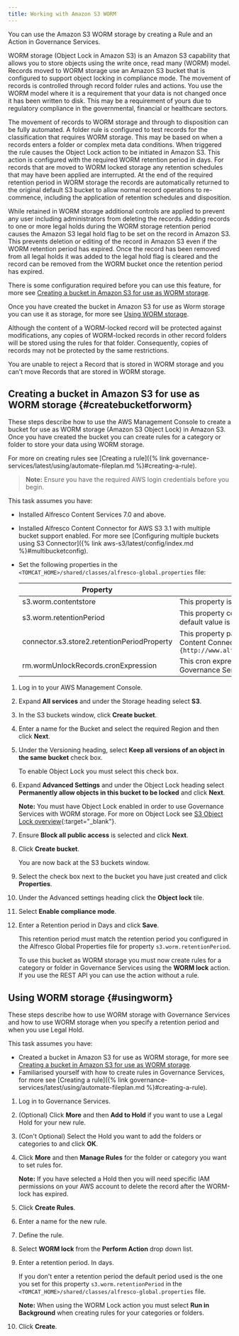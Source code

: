 ```yaml
---
title: Working with Amazon S3 WORM
---
```


You can use the Amazon S3 WORM storage by creating a Rule and an Action in Governance Services.

WORM storage (Object Lock in Amazon S3) is an Amazon S3 capability that allows you to store objects using the write once, 
read many (WORM) model. Records moved to WORM storage use an Amazon S3 bucket that is configured to support object locking 
in compliance mode. The movement of records is controlled through record folder rules and actions. You use the WORM model 
where it is a requirement that your data is not changed once it has been written to disk. This may be a requirement of 
yours due to regulatory compliance in the governmental, financial or healthcare sectors.

The movement of records to WORM storage and through to disposition can be fully automated. A folder rule is configured 
to test records for the classification that requires WORM storage. This may be based on when a records enters a folder 
or complex meta data conditions. When triggered the rule causes the Object Lock action to be initiated in Amazon S3. 
This action is configured with the required WORM retention period in days. For records that are moved to WORM locked 
storage any retention schedules that may have been applied are interrupted. At the end of the required retention period 
in WORM storage the records are automatically returned to the original default S3 bucket to allow normal record operations 
to re-commence, including the application of retention schedules and disposition.

While retained in WORM storage additional controls are applied to prevent any user including administrators from deleting 
the records. Adding records to one or more legal holds during the WORM storage retention period causes the Amazon S3 legal 
hold flag to be set on the record in Amazon S3. This prevents deletion or editing of the record in Amazon S3 even if the 
WORM retention period has expired. Once the record has been removed from all legal holds it was added to the legal hold 
flag is cleared and the record can be removed from the WORM bucket once the retention period has expired.

There is some configuration required before you can use this feature, for more see 
[Creating a bucket in Amazon S3 for use as WORM storage](#createbucketforworm).

Once you have created the bucket in Amazon S3 for use as Worm storage you can use it as storage, for more see 
[Using WORM storage](#usingworm).

Although the content of a WORM-locked record will be protected against modifications, any copies of WORM-locked records 
in other record folders will be stored using the rules for that folder. Consequently, copies of records may not be protected 
by the same restrictions.

You are unable to reject a Record that is stored in WORM storage and you can't move Records that are stored in WORM storage.

## Creating a bucket in Amazon S3 for use as WORM storage {#createbucketforworm}

These steps describe how to use the AWS Management Console to create a bucket for use as WORM storage 
(Amazon S3 Object Lock) in Amazon S3. Once you have created the bucket you can create rules for a category or folder to 
store your data using WORM storage.

For more on creating rules see [Creating a rule]({% link governance-services/latest/using/automate-fileplan.md %}#creating-a-rule).

> **Note:** Ensure you have the required AWS login credentials before you begin.

This task assumes you have:

* Installed Alfresco Content Services 7.0 and above.
* Installed Alfresco Content Connector for AWS S3 3.1 with multiple bucket support enabled. For more see [Configuring multiple buckets using S3 Connector]({% link aws-s3/latest/config/index.md %}#multibucketconfig).
* Set the following properties in the `<TOMCAT_HOME>/shared/classes/alfresco-global.properties` file:

    |Property|Description|
    |--------|-----------|
    |s3.worm.contentstore|This property is the key of the content store that has a WORM bucket.|
    |s3.worm.retentionPeriod|This property controls the default retention period. It is specified in days and the default value is 2192 which is six years.|
    |connector.s3.store2.retentionPeriodProperty|This property passes the AGS property which stores the unlock date of an object to Content Connector for AWS S3. You must enter this value: `{http://www.alfresco.org/model/recordsmanagemententerprise/1.0}wormUnlockDate`|
    |rm.wormUnlockRecords.cronExpression|This cron expression is used to specify how often the unlock job should run in Governance Services. The default is 15 minutes.|

1.  Log in to your AWS Management Console.

2.  Expand **All services** and under the Storage heading select **S3**.

3.  In the S3 buckets window, click **Create bucket**.

4.  Enter a name for the Bucket and select the required Region and then click **Next**.

5.  Under the Versioning heading, select **Keep all versions of an object in the same bucket** check box.

    To enable Object Lock you must select this check box.

6.  Expand **Advanced Settings** and under the Object Lock heading select **Permanently allow objects in this bucket to be locked** and click **Next**.

    **Note:** You must have Object Lock enabled in order to use Governance Services with WORM storage. For more on Object Lock see [S3 Object Lock overview](https://docs.aws.amazon.com/AmazonS3/latest/dev/object-lock-overview.html){:target="_blank"}.

7.  Ensure **Block all public access** is selected and click **Next**.

8.  Click **Create bucket**.

    You are now back at the S3 buckets window.

9.  Select the check box next to the bucket you have just created and click **Properties**.

10. Under the Advanced settings heading click the **Object lock** tile.

11. Select **Enable compliance mode**.

12. Enter a Retention period in Days and click **Save**.

    This retention period must match the retention period you configured in the Alfresco Global Properties file for property `s3.worm.retentionPeriod`.

    To use this bucket as WORM storage you must now create rules for a category or folder in Governance Services using the **WORM lock** action. If you use the REST API you can use the action without a rule.

## Using WORM storage {#usingworm}

These steps describe how to use WORM storage with Governance Services and how to use WORM storage when you specify a 
retention period and when you use Legal Hold.

This task assumes you have:

* Created a bucket in Amazon S3 for use as WORM storage, for more see [Creating a bucket in Amazon S3 for use as WORM storage](#createbucketforworm).
* Familiarised yourself with how to create rules in Governance Services, for more see [Creating a rule]({% link governance-services/latest/using/automate-fileplan.md %}#creating-a-rule).

1.  Log in to Governance Services.

2.  (Optional) Click **More** and then **Add to Hold** if you want to use a Legal Hold for your new rule.

3.  (Con't Optional) Select the Hold you want to add the folders or categories to and click **OK**.

4.  Click **More** and then **Manage Rules** for the folder or category you want to set rules for.

    **Note:** If you have selected a Hold then you will need specific IAM permissions on your AWS account to delete the record after the WORM-lock has expired.

5.  Click **Create Rules**.

6.  Enter a name for the new rule.

7.  Define the rule.

8.  Select **WORM lock** from the **Perform Action** drop down list.

9.  Enter a retention period. In days.

    If you don't enter a retention period the default period used is the one you set for this property `s3.worm.retentionPeriod` in the `<TOMCAT_HOME>/shared/classes/alfresco-global.properties` file.

    **Note:** When using the WORM Lock action you must select **Run in Background** when creating rules for your categories or folders.

10. Click **Create**.
